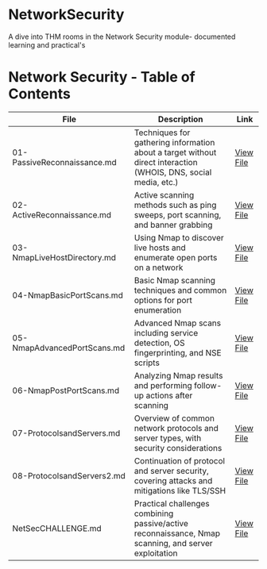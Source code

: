 # NetworkSecurity
A dive into THM rooms in the Network Security module- documented learning and practical's 

# Network Security - Table of Contents

| File | Description | Link |
|------|-------------|------|
| 01-PassiveReconnaissance.md | Techniques for gathering information about a target without direct interaction (WHOIS, DNS, social media, etc.) | [View File](https://github.com/areebah890/NetworkSecurity/blob/main/01-PassiveReconnaissance.md) |
| 02-ActiveReconnaissance.md | Active scanning methods such as ping sweeps, port scanning, and banner grabbing | [View File](https://github.com/areebah890/NetworkSecurity/blob/main/02-ActiveReconnaissance.md) |
| 03-NmapLiveHostDirectory.md | Using Nmap to discover live hosts and enumerate open ports on a network | [View File](https://github.com/areebah890/NetworkSecurity/blob/main/03-NmapLiveHostDirectory.md) |
| 04-NmapBasicPortScans.md | Basic Nmap scanning techniques and common options for port enumeration | [View File](https://github.com/areebah890/NetworkSecurity/blob/main/04-NmapBasicPortScans.md) |
| 05-NmapAdvancedPortScans.md | Advanced Nmap scans including service detection, OS fingerprinting, and NSE scripts | [View File](https://github.com/areebah890/NetworkSecurity/blob/main/05-NmapAdvancedPortScans.md) |
| 06-NmapPostPortScans.md | Analyzing Nmap results and performing follow-up actions after scanning | [View File](https://github.com/areebah890/NetworkSecurity/blob/main/06-NmapPostPortScans.md) |
| 07-ProtocolsandServers.md | Overview of common network protocols and server types, with security considerations | [View File](https://github.com/areebah890/NetworkSecurity/blob/main/07-ProtocolsandServers.md) |
| 08-ProtocolsandServers2.md | Continuation of protocol and server security, covering attacks and mitigations like TLS/SSH | [View File](https://github.com/areebah890/NetworkSecurity/blob/main/08-ProtocolsandServers2.md) |
| NetSecCHALLENGE.md | Practical challenges combining passive/active reconnaissance, Nmap scanning, and server exploitation | [View File](https://github.com/areebah890/NetworkSecurity/blob/main/NetSecCHALLENGE.md) |
